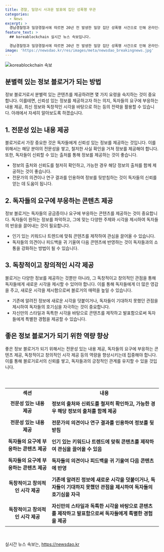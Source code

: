 ```yaml
---
title: 경찰, 밀양시 사과문 발표에 집단 성폭행 무관
categories:
  - News
excerpt: >
  경남경찰청과 밀양경찰서에 따르면 20년 전 발생한 밀양 집단 성폭행 사건으로 인해 온라인상에서 가해자로 지목된 일부 사람들이 허위 사실을 명예훼손으로 처벌해달라는 내용의 집단 진정서를 제출했습니다. 이들은 자신들의 사진과 신상이 유튜브와 온라인 커뮤니티에 공개되면서 피해를 호소했으며, 경남경찰청 사이버수사대에 따르면 고소·진정 건수는 110여건에 이른 것으로 전해졌습니다. 밀양시와 시의회는 오는 25일 사과문을 발표할 예정이며, 이에 대해 밀양시장은 피해자와 국민에게 사과하고, 성범죄 근절과 인권 친화적 도시 조성을 약속할 예정입니다. 이에 대한 입건 전 조사가 진행 중이며, 사건은 계속될 것으로 보입니다.
feature_text: >
  ## koreablockchain 실시간 뉴스 속보입니다.

  경남경찰청과 밀양경찰서에 따르면 20년 전 발생한 밀양 집단 성폭행 사건으로 인해 온라인상에서 가해자로 지목된 일부 사람들이 허위 사실을 명예훼손으로 처벌해달라는 내용의 집단 진정서를 제출했습니다. 이들은 자신들의 사진과 신상이 유튜브와 온라인 커뮤니티에 공개되면서 피해를 호소했으며, 경남경찰청 사이버수사대에 따르면 고소·진정 건수는 110여건에 이른 것으로 전해졌습니다. 밀양시와 시의회는 오는 25일 사과문을 발표할 예정이며, 이에 대해 밀양시장은 피해자와 국민에게 사과하고, 성범죄 근절과 인권 친화적 도시 조성을 약속할 예정입니다. 이에 대한 입건 전 조사가 진행 중이며, 사건은 계속될 것으로 보입니다.
image: 'https://newsdao.kr/res/images/meta/newsdao_breakingnews.jpg'
---
```


<p><img src="https://newsdao.kr/res/images/meta/newsdao_breakingnews.jpg" alt="koreablockchain 속보" /></p>

<h2 data-ke-size="size26">분별력 있는 정보 블로거가 되는 방법</h2>

<p data-ke-size="size16">정보 블로거로서 분별력 있는 콘텐츠를 제공하려면 몇 가지 요령을 숙지하는 것이 중요합니다. 이를테면, 신뢰성 있는 정보를 제공하고자 하는 의지, 독자들의 요구에 부응하는 내용 제공, 최신 정보와 독창적인 시각을 바탕으로 하는 등의 전략을 활용할 수 있습니다. 아래에서 자세히 알아보도록 하겠습니다.</p>

<h2 data-ke-size="size26">1. 전문성 있는 내용 제공</h2>

<p data-ke-size="size16">블로거로서 가장 중요한 것은 독자들에게 신뢰성 있는 정보를 제공하는 것입니다. 이를 위해서는 해당 분야의 전문성을 쌓고, 철저한 사실 확인을 거쳐 정보를 제공해야 합니다. 또한, 독자들이 신뢰할 수 있는 출처를 통해 정보를 제공하는 것이 좋습니다.</p>

<ul>
  <li>정보의 출처와 신뢰도를 철저히 확인하고, 가능한 경우 해당 정보의 출처를 함께 제공하는 것이 좋습니다.</li>
  <li>전문가의 의견이나 연구 결과를 인용하여 정보를 뒷받침하는 것이 독자들의 신뢰를 얻는 데 도움이 됩니다.</li>
</ul>

<h2 data-ke-size="size26">2. 독자들의 요구에 부응하는 콘텐츠 제공</h2>

<p data-ke-size="size16">정보 블로거는 독자들의 궁금증이나 요구에 부응하는 콘텐츠를 제공하는 것이 중요합니다. 독자들이 원하는 정보를 파악하고, 그에 맞는 다양한 주제와 시각을 제시하여 독자들의 반응을 끌어내는 것이 필요합니다.</p>

<ul>
  <li>인기 있는 키워드나 트렌드에 맞춰 콘텐츠를 제작하여 관심을 끌어올 수 있습니다.</li>
  <li>독자들의 의견이나 피드백을 귀 기울여 다음 콘텐츠에 반영하는 것이 독자들과의 소통을 강화하는 방법이 될 수 있습니다.</li>
</ul>

<h2 data-ke-size="size26">3. 독창적이고 창의적인 시각 제공</h2>

<p data-ke-size="size16">블로거는 다양한 정보를 제공하는 것뿐만 아니라, 그 독창적이고 창의적인 관점을 통해 독자들에게 새로운 시각을 제시할 수 있어야 합니다. 이를 통해 독자들에게 더 많은 영감을 주고, 새로운 시각을 제시함으로써 블로거의 매력을 높일 수 있습니다.</p>

<ul>
  <li>기존에 알려진 정보에 새로운 시각을 덧붙이거나, 독자들이 기대하지 못했던 관점을 제시하여 독자들의 호기심을 자극하는 것이 중요합니다.</li>
  <li>자신만의 스타일과 독특한 시각을 바탕으로 콘텐츠를 제작하고 발표함으로써 독자들에게 특별한 경험을 제공할 수 있습니다.</li>
</ul>

<h2 data-ke-size="size26">좋은 정보 블로거가 되기 위한 역량 향상</h2>

<p data-ke-size="size16">좋은 정보 블로거가 되기 위해서는 전문성 있는 내용 제공, 독자들의 요구에 부응하는 콘텐츠 제공, 독창적이고 창의적인 시각 제공 등의 역량을 향상시키는데 집중해야 합니다. 이를 통해 블로거로서의 신뢰를 쌓고, 독자들과의 긍정적인 관계를 유지할 수 있을 것입니다.</p>

<p data-ke-size="size16">&nbsp;</p>

<table>
  <caption></caption>
  <colgroup>
    <col style="width: 207px;" />
    <col style="width: 532px;" />
  </colgroup>
  <tbody>
    <tr>
      <td style="text-align: center; height: 17px;"><b>섹션</b></td>
      <td style="text-align: center; height: 17px;"><b>내용</b></td>
    </tr>
    <tr>
      <td style="text-align: center; height: 17px;"><b>전문성 있는 내용 제공</b></td>
      <td style="text-align: left; padding: 7px;"><b>정보의 출처와 신뢰도를 철저히 확인하고, 가능한 경우 해당 정보의 출처를 함께 제공</b></td>
    </tr>
    <tr>
      <td style="text-align: center; height: 17px;"><b>전문성 있는 내용 제공</b></td>
      <td style="text-align: left; padding: 7px;"><b>전문가의 의견이나 연구 결과를 인용하여 정보를 뒷받침</b></td>
    </tr>
    <tr>
      <td style="text-align: center; height: 17px;"><b>독자들의 요구에 부응하는 콘텐츠 제공</b></td>
      <td style="text-align: left; padding: 7px;"><b>인기 있는 키워드나 트렌드에 맞춰 콘텐츠를 제작하여 관심을 끌어올 수 있음</b></td>
    </tr>
    <tr>
      <td style="text-align: center; height: 17px;"><b>독자들의 요구에 부응하는 콘텐츠 제공</b></td>
      <td style="text-align: left; padding: 7px;"><b>독자들의 의견이나 피드백을 귀 기울여 다음 콘텐츠에 반영</b></td>
    </tr>
    <tr>
      <td style="text-align: center; height: 17px;"><b>독창적이고 창의적인 시각 제공</b></td>
      <td style="text-align: left; padding: 7px;"><b>기존에 알려진 정보에 새로운 시각을 덧붙이거나, 독자들이 기대하지 못했던 관점을 제시하여 독자들의 호기심을 자극</b></td>
    </tr>
    <tr>
      <td style="text-align: center; height: 17px;"><b>독창적이고 창의적인 시각 제공</b></td>
      <td style="text-align: left; padding: 7px;"><b>자신만의 스타일과 독특한 시각을 바탕으로 콘텐츠를 제작하고 발표함으로써 독자들에게 특별한 경험을 제공</b></td>
    </tr>
  </tbody>
</table>

<p data-ke-size="size16">&nbsp;</p>
실시간 뉴스 속보는, <a href="https://newsdao.kr" rel="dofollow">https://newsdao.kr</a>


